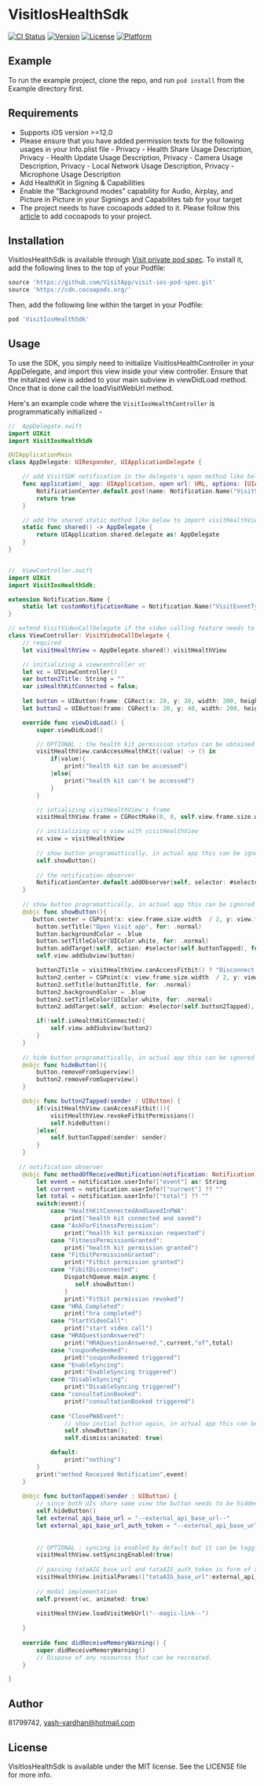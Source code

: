 # VisitIosHealthSdk

[![CI Status](https://img.shields.io/travis/81799742/VisitIosHealthSdk.svg?style=flat)](https://travis-ci.org/81799742/VisitIosHealthSdk)
[![Version](https://img.shields.io/cocoapods/v/VisitIosHealthSdk.svg?style=flat)](https://cocoapods.org/pods/VisitIosHealthSdk)
[![License](https://img.shields.io/cocoapods/l/VisitIosHealthSdk.svg?style=flat)](https://cocoapods.org/pods/VisitIosHealthSdk)
[![Platform](https://img.shields.io/cocoapods/p/VisitIosHealthSdk.svg?style=flat)](https://cocoapods.org/pods/VisitIosHealthSdk)

## Example

To run the example project, clone the repo, and run `pod install` from the Example directory first.

## Requirements

- Supports iOS version >=12.0
- Please ensure that you have added permission texts for the following usages in your Info.plist file - Privacy - Health Share Usage Description, Privacy - Health Update Usage Description, Privacy - Camera Usage Description, Privacy - Local Network Usage Description, Privacy - Microphone Usage Description
- Add HealthKit in Signing & Capabilities
- Enable the "Background modes" capability for Audio, Airplay, and Picture in Picture in your Signings and Capabilites tab for your target
- The project needs to have cocoapods added to it. Please follow this [article](https://www.hackingwithswift.com/articles/95/how-to-add-cocoapods-to-your-project) to add cocoapods to your project.

## Installation

VisitIosHealthSdk is available through [Visit private pod spec](https://github.com/VisitApp/visit-ios-pod-spec). To install
it, add the following lines to the top of your Podfile:

```ruby
source 'https://github.com/VisitApp/visit-ios-pod-spec.git'
source 'https://cdn.cocoapods.org/'
```

Then, add the following line within the target in your Podfile:


```ruby
pod 'VisitIosHealthSdk'
```

## Usage

To use the SDK, you simply need to initialize VisitIosHealthController in your AppDelegate, and import this view inside your view controller. Ensure that the initalized view is added to your main subview in viewDidLoad method. Once that is done call the loadVisitWebUrl method.

Here's an example code where the `VisitIosHealthController` is programmatically initialized -

```swift
//  AppDelegate.swift
import UIKit
import VisitIosHealthSdk

@UIApplicationMain
class AppDelegate: UIResponder, UIApplicationDelegate {

    // add VisitSDK notification in the delegate's open method like below
    func application(_ app: UIApplication, open url: URL, options: [UIApplicationOpenURLOptionsKey : Any] = [:]) -> Bool {
        NotificationCenter.default.post(name: Notification.Name("VisitSDK"), object: nil, userInfo: ["deepLink":url])
        return true
    }

    // add the shared static method like below to import visitHealthView in your view controller
    static func shared() -> AppDelegate {
        return UIApplication.shared.delegate as! AppDelegate
    }
}


//  ViewController.swift
import UIKit
import VisitIosHealthSdk;

extension Notification.Name {
    static let customNotificationName = Notification.Name("VisitEventType")
}

// extend VisitVideoCallDelegate if the video calling feature needs to be integrated otherwise UIViewController can be used
class ViewController: VisitVideoCallDelegate {
    // required
    let visitHealthView = AppDelegate.shared().visitHealthView

    // initializing a viewcontroller vc
    let vc = UIViewController()
    var button2Title: String = ""
    var isHealthKitConnected = false;
    
    let button = UIButton(frame: CGRect(x: 20, y: 20, width: 200, height: 60))
    let button2 = UIButton(frame: CGRect(x: 20, y: 40, width: 200, height: 60))

    override func viewDidLoad() {
        super.viewDidLoad()

        // OPTIONAL : the health kit permission status can be obtained using the following callback
        visitHealthView.canAccessHealthKit{(value) -> () in
            if(value){
                print("health kit can be accessed")
            }else{
                print("health kit can't be accessed")
            }
        }

        // intializing visitHealthView's frame
        visitHealthView.frame = CGRectMake(0, 0, self.view.frame.size.width, self.view.frame.size.height)

        // initializing vc's view with visitHealthView
        vc.view = visitHealthView
        
        // show button programattically, in actual app this can be ignored
        self.showButton()
        
        // the notification observer
        NotificationCenter.default.addObserver(self, selector: #selector(self.methodOfReceivedNotification(notification:)), name: .customNotificationName, object: nil)
    }
    
    // show button programattically, in actual app this can be ignored
    @objc func showButton(){
       button.center = CGPoint(x: view.frame.size.width  / 2, y: view.frame.size.height / 4)
        button.setTitle("Open Visit app", for: .normal)
        button.backgroundColor = .blue
        button.setTitleColor(UIColor.white, for: .normal)
        button.addTarget(self, action: #selector(self.buttonTapped), for: .touchUpInside)
        self.view.addSubview(button)

        button2Title = visitHealthView.canAccessFitbit() ? "Disconnect from Fitbit" : "Connect to Fitbit"
        button2.center = CGPoint(x: view.frame.size.width  / 2, y: view.frame.size.height / 3)
        button2.setTitle(button2Title, for: .normal)
        button2.backgroundColor = .blue
        button2.setTitleColor(UIColor.white, for: .normal)
        button2.addTarget(self, action: #selector(self.button2Tapped), for: .touchUpInside)

        if(!self.isHealthKitConnected){
            self.view.addSubview(button2)
        }
    }
    
    // hide button programattically, in actual app this can be ignored
    @objc func hideButton(){
        button.removeFromSuperview()
        button2.removeFromSuperview()
    }

    @objc func button2Tapped(sender : UIButton) {
        if(visitHealthView.canAccessFitbit()){
            visitHealthView.revokeFitbitPermissions()
            self.hideButton()
        }else{
            self.buttonTapped(sender: sender)
        }
    }
    
   // notification observer
    @objc func methodOfReceivedNotification(notification: Notification) {
        let event = notification.userInfo?["event"] as! String
        let current = notification.userInfo?["current"] ?? ""
        let total = notification.userInfo?["total"] ?? ""
        switch(event){
            case "HealthKitConnectedAndSavedInPWA":
                print("health kit connected and saved")
            case "AskForFitnessPermission":
                print("health kit permission requested")
            case "FitnessPermissionGranted":
                print("health kit permission granted")
            case "FitbitPermissionGranted":
                print("Fitbit permission granted")
            case "FibitDisconnected":
                DispatchQueue.main.async {
                   self.showButton()
                }
                print("Fitbit permission revoked")
            case "HRA_Completed":
                print("hra completed")
            case "StartVideoCall":
                print("start video call")
            case "HRAQuestionAnswered":
                print("HRAQuestionAnswered,",current,"of",total)
            case "couponRedeemed":
                print("couponRedeemed triggered")
            case "EnableSyncing":
                print("EnableSyncing triggered")
            case "DisableSyncing":
                print("DisableSyncing triggered")
            case "consultationBooked":
                print("consultationBooked triggered")
                
            case "ClosePWAEvent":
                // show initial button again, in actual app this can be ignored
                self.showButton();
                self.dismiss(animated: true)

            default:
                print("nothing")
        }
        print("method Received Notification",event)
    }
    
    @objc func buttonTapped(sender : UIButton) {
        // since both UIs share same view the button needs to be hidden, in actual app this can be ignored
        self.hideButton()
        let external_api_base_url = "--external_api_base_url--"
        let external_api_base_url_auth_token = "--external_api_base_url_auth_token--"
        
        
        // OPTIONAL : syncing is enabled by default but it can be toggled using this method
        visitHealthView.setSyncingEnabled(true)
        
        // passing tataAIG_base_url and tataAIG_auth_token in form of a dictionary
        visitHealthView.initialParams(["tataAIG_base_url":external_api_base_url, "tataAIG_auth_token":external_api_base_url_auth_token]);
        
        // modal implementation
        self.present(vc, animated: true)
        
        visitHealthView.loadVisitWebUrl("--magic-link--")
        
    }
    
    override func didReceiveMemoryWarning() {
        super.didReceiveMemoryWarning()
        // Dispose of any resources that can be recreated.
    }

}
```

## Author

81799742, yash-vardhan@hotmail.com

## License

VisitIosHealthSdk is available under the MIT license. See the LICENSE file for more info.
